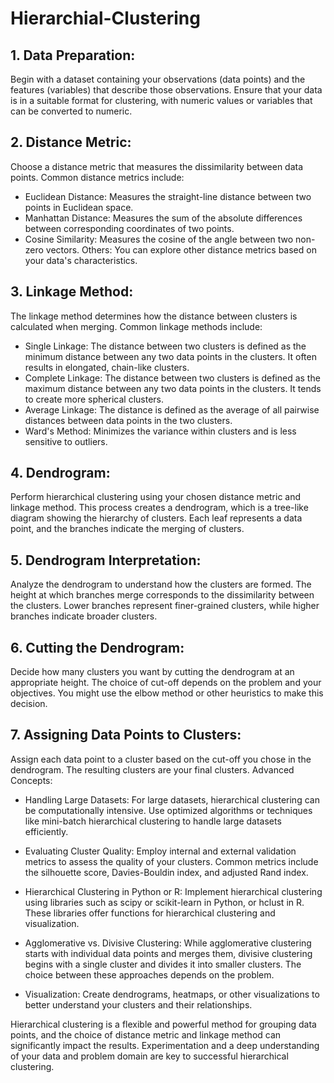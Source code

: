 # Hierarchial-Clustering
## 1. Data Preparation:

Begin with a dataset containing your observations (data points) and the features (variables) that describe those observations. Ensure that your data is in a suitable format for clustering, with numeric values or variables that can be converted to numeric.
## 2. Distance Metric:

Choose a distance metric that measures the dissimilarity between data points. Common distance metrics include:
- Euclidean Distance: Measures the straight-line distance between two points in Euclidean space.
- Manhattan Distance: Measures the sum of the absolute differences between corresponding coordinates of two points.
- Cosine Similarity: Measures the cosine of the angle between two non-zero vectors.
Others: You can explore other distance metrics based on your data's characteristics.
## 3. Linkage Method:

The linkage method determines how the distance between clusters is calculated when merging. Common linkage methods include:
- Single Linkage: The distance between two clusters is defined as the minimum distance between any two data points in the clusters. It often results in elongated, chain-like clusters.
- Complete Linkage: The distance between two clusters is defined as the maximum distance between any two data points in the clusters. It tends to create more spherical clusters.
- Average Linkage: The distance is defined as the average of all pairwise distances between data points in the two clusters.
- Ward's Method: Minimizes the variance within clusters and is less sensitive to outliers.
## 4. Dendrogram:

Perform hierarchical clustering using your chosen distance metric and linkage method. This process creates a dendrogram, which is a tree-like diagram showing the hierarchy of clusters. Each leaf represents a data point, and the branches indicate the merging of clusters.
## 5. Dendrogram Interpretation:

Analyze the dendrogram to understand how the clusters are formed. The height at which branches merge corresponds to the dissimilarity between the clusters. Lower branches represent finer-grained clusters, while higher branches indicate broader clusters.
## 6. Cutting the Dendrogram:

Decide how many clusters you want by cutting the dendrogram at an appropriate height. The choice of cut-off depends on the problem and your objectives. You might use the elbow method or other heuristics to make this decision.
## 7. Assigning Data Points to Clusters:

Assign each data point to a cluster based on the cut-off you chose in the dendrogram. The resulting clusters are your final clusters.
Advanced Concepts:

- Handling Large Datasets: For large datasets, hierarchical clustering can be computationally intensive. Use optimized algorithms or techniques like mini-batch hierarchical clustering to handle large datasets efficiently.

- Evaluating Cluster Quality: Employ internal and external validation metrics to assess the quality of your clusters. Common metrics include the silhouette score, Davies-Bouldin index, and adjusted Rand index.

- Hierarchical Clustering in Python or R: Implement hierarchical clustering using libraries such as scipy or scikit-learn in Python, or hclust in R. These libraries offer functions for hierarchical clustering and visualization.

- Agglomerative vs. Divisive Clustering: While agglomerative clustering starts with individual data points and merges them, divisive clustering begins with a single cluster and divides it into smaller clusters. The choice between these approaches depends on the problem.

- Visualization: Create dendrograms, heatmaps, or other visualizations to better understand your clusters and their relationships.

Hierarchical clustering is a flexible and powerful method for grouping data points, and the choice of distance metric and linkage method can significantly impact the results. Experimentation and a deep understanding of your data and problem domain are key to successful hierarchical clustering.




